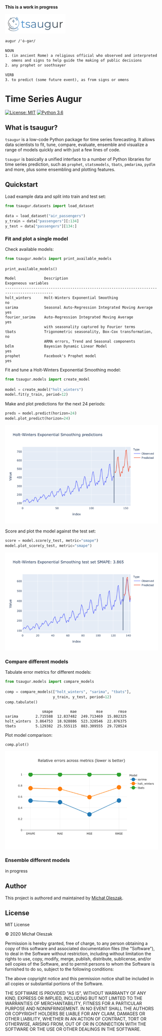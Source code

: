**This is a work in progress**

![](img/logo.png)

```
augur /ˈȯ-gər/

NOUN
1. (in ancient Rome) a religious official who observed and interpreted 
   omens and signs to help guide the making of public decisions
2. any prophet or soothsayer

VERB
3. to predict (some future event), as from signs or omens
```

# Time Series Augur
[![License: MIT](https://img.shields.io/badge/License-MIT-blue.svg)](https://opensource.org/licenses/MIT)
[![Python 3.6](https://img.shields.io/badge/python-3.7-blue.svg)](https://www.python.org/downloads/release/python-360/)

## What is tsaugur?
`tsaugur` is a low-code Python package for time series forecasting. It allows data scientists to fit, tune, compare, evaluate, ensemble  and visualize a range of models quickly and with just a few lines of code.  

`tsaugur` is basically a unified interface to a number of Python libraries for time series prediction, such as `prophet`, `statsmodels`, `tbats`, `pmdarima`, `pydlm` and more, plus some ensembling and plotting features.

## Quickstart
Load example data and split into train and test set:
```python
from tsaugur.datasets import load_dataset

data = load_dataset("air_passengers")
y_train = data["passengers"][:134]
y_test = data["passengers"][134:]
```
### Fit and plot a single model
Check available models:
```python
from tsaugur.models import print_available_models

print_available_models()
```
```buildoutcfg
Model             Description                                           Exogeneous variables
--------------------------------------------------------------------------------------------
holt_winters      Holt-Winters Exponential Smoothing                    no
sarima            Seasonal Auto-Regression Integrated Moving Average    yes
fourier_sarima    Auto-Regression Integrated Moving Average             yes
                  with seasonality captured by Fourier terms
tbats             Trigonometric seasonality, Box-Cox transformation,    no
                  ARMA errors, Trend and Seasonal components
bdlm              Bayesian Dynamic Linear Model                         yes
prophet           Facebook's Prophet model                              yes
```
Fit and tune a Holt-Winters Exponential Smoothing model:
```python
from tsaugur.models import create_model

model = create_model("holt_winters")
model.fit(y_train, period=12)
```
Make and plot predictions for the next 24 periods:
```python
preds = model.predict(horizon=24)
model.plot_predict(horizon=24)
```
![](img/predict_plot.png)

Score and plot the model against the test set:
```python
score = model.score(y_test, metric="smape")
model.plot_score(y_test, metric="smape")
```
![](img/score_plot.png)
### Compare different models
Tabulate error metrics for different models:
```python
from tsaugur.models import compare_models

comp = compare_models(["holt_winters", "sarima", "tbats"],
                      y_train, y_test, period=12)
comp.tabulate()
```
```buildoutcfg
                 smape        mae         mse       rmse
sarima        2.715588  12.837482  249.713469  15.802325
holt_winters  3.864753  18.928886  523.328546  22.876375
tbats         5.129382  25.555115  883.309555  29.720524
```
Plot model comparison:
```python
comp.plot()
```
![](img/model_comparison_plot.png)
### Ensemble different models
in progress


## Author
This project is authored and maintained by [Michał Oleszak](https://michaloleszak.github.io/).

## License
MIT License

© 2020 Michał Oleszak

Permission is hereby granted, free of charge, to any person obtaining a copy
of this software and associated documentation files (the "Software"), to deal
in the Software without restriction, including without limitation the rights
to use, copy, modify, merge, publish, distribute, sublicense, and/or sell
copies of the Software, and to permit persons to whom the Software is
furnished to do so, subject to the following conditions:

The above copyright notice and this permission notice shall be included in all
copies or substantial portions of the Software.

THE SOFTWARE IS PROVIDED "AS IS", WITHOUT WARRANTY OF ANY KIND, EXPRESS OR
IMPLIED, INCLUDING BUT NOT LIMITED TO THE WARRANTIES OF MERCHANTABILITY,
FITNESS FOR A PARTICULAR PURPOSE AND NONINFRINGEMENT. IN NO EVENT SHALL THE
AUTHORS OR COPYRIGHT HOLDERS BE LIABLE FOR ANY CLAIM, DAMAGES OR OTHER
LIABILITY, WHETHER IN AN ACTION OF CONTRACT, TORT OR OTHERWISE, ARISING FROM,
OUT OF OR IN CONNECTION WITH THE SOFTWARE OR THE USE OR OTHER DEALINGS IN THE
SOFTWARE. 

